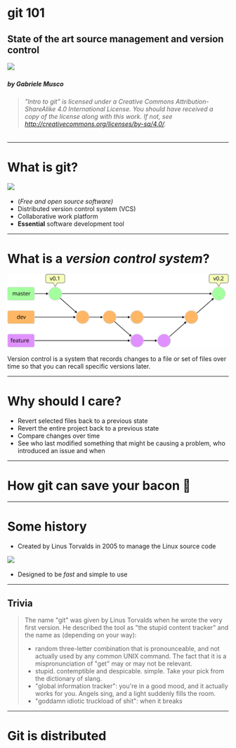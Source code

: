 <!-- $size: 4:3 -->


# git 101

## State of the art source management and version control


<img width="250" src="https://upload.wikimedia.org/wikipedia/commons/e/e0/Git-logo.svg" />

##### by Gabriele Musco

> ###### *"Intro to git" is licensed under a Creative Commons Attribution-ShareAlike 4.0 International License. You should have received a copy of the license along with this work. If not, see <http://creativecommons.org/licenses/by-sa/4.0/>.*

---

# What is git?

<img height="200" src="https://git-scm.com/images/branching-illustration@2x.png" />

- (*Free and open source software)*
- Distributed version control system (VCS)
- Collaborative work platform
- **Essential** software development tool

---

# What is a *version control system*?

<img src="./assets/gitflow.svg" />

Version control is a system that records changes to a file or set of files over time so that you can recall specific versions later.

---

# Why should I care?

- Revert selected files back to a previous state
- Revert the entire project back to a previous state
- Compare changes over time
- See who last modified something that might be causing a problem, who introduced an issue and when

---

# How git can save your bacon :bacon:

<script src="https://asciinema.org/a/Gexg5CxFjBQqOkzHA80fK29L4.js" id="asciicast-Gexg5CxFjBQqOkzHA80fK29L4" async data-size="medium" data-theme="monokai"></script>

---

# Some history

- Created by Linus Torvalds in 2005 to manage the Linux source code

![](https://i.imgur.com/OtDQT5v.gif)

- Designed to be *fast* and simple to use

---

## Trivia

> The name "git" was given by Linus Torvalds when he wrote the very first version. He described the tool as "the stupid content tracker" and the name as (depending on your way):
> - random three-letter combination that is pronounceable, and not actually used by any common UNIX command. The fact that it is a mispronunciation of "get" may or may not be relevant.
> - stupid. contemptible and despicable. simple. Take your pick from the dictionary of slang.
> - "global information tracker": you're in a good mood, and it actually works for you. Angels sing, and a light suddenly fills the room.
> - "goddamn idiotic truckload of shit": when it breaks

---

# Git is distributed